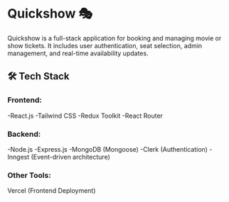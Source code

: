 # Quickshow 🎭
Quickshow is a full-stack application for booking and managing movie or show tickets. It includes user authentication, seat selection, admin management, and real-time availability updates.

## 🛠 Tech Stack
### Frontend:

-React.js
-Tailwind CSS
-Redux Toolkit
-React Router
### Backend:

-Node.js
-Express.js
-MongoDB (Mongoose)
-Clerk (Authentication)
-Inngest (Event-driven architecture)
### Other Tools:
Vercel (Frontend Deployment)

